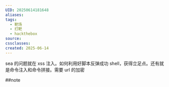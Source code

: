 ```yaml
---
UID: 20250614181648
aliases: 
tags:
  - 靶场
  - 打靶
  - hackthebox
source: 
cssclasses: 
created: 2025-06-14
---
```


sea 的问题就在 xss 注入。如何利用好脚本反弹成功 shell，获得立足点。还有就是命令注入和命令拼接。需要 url 的加密

##note

